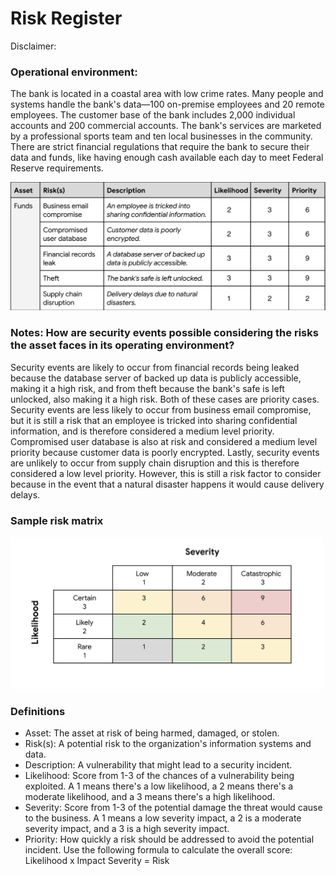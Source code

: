 # Risk Register

Disclaimer:

### Operational environment:
The bank is located in a coastal area with low crime rates. Many people and systems handle the bank's
data—100 on-premise employees and 20 remote employees. The customer base of the bank includes
2,000 individual accounts and 200 commercial accounts. The bank's services are marketed by a
professional sports team and ten local businesses in the community. There are strict financial
regulations that require the bank to secure their data and funds, like having enough cash available
each day to meet Federal Reserve requirements.

<img src="https://github.com/melaniedaniel7/Score-risks-based-on-their-likelihood-and-severity/blob/504dbbb01438fca79b27dc17b5f99100591001d4/Screenshot%202024-10-21%20at%2014.05.36.png" width="600" />

### Notes: How are security events possible considering the risks the asset faces in its operating environment?
Security events are likely to occur from financial records being leaked because the database server of backed up
data is publicly accessible, making it a high risk, and from theft because the bank's safe is left unlocked, also making it a high risk. 
Both of these cases are priority cases.
Security events are less likely to occur from business email compromise, but it is still a risk that an employee is tricked into
sharing confidential information, and is therefore considered a medium level priority. Compromised user database is also at risk and considered a medium level priority because
customer data is poorly encrypted.
Lastly, security events are unlikely to occur from supply chain disruption and this is therefore considered a low level priority. However, this is still a risk factor to consider 
because in the event that a natural disaster happens it would cause delivery delays.

### Sample risk matrix

<img src="https://github.com/melaniedaniel7/Score-risks-based-on-their-likelihood-and-severity/blob/6b1220b69108f332bfde36d36592d94404964128/Screenshot%202024-10-21%20at%2014.33.49.png" width="500" />

### Definitions
- Asset: The asset at risk of being harmed, damaged, or stolen.
- Risk(s): A potential risk to the organization's information systems and data.
- Description: A vulnerability that might lead to a security incident.
- Likelihood: Score from 1-3 of the chances of a vulnerability being exploited. A 1 means there's a low
likelihood, a 2 means there's a moderate likelihood, and a 3 means there's a high likelihood.
- Severity: Score from 1-3 of the potential damage the threat would cause to the business. A 1 means a
low severity impact, a 2 is a moderate severity impact, and a 3 is a high severity impact.
- Priority: How quickly a risk should be addressed to avoid the potential incident. Use the following
formula to calculate the overall score: Likelihood x Impact Severity = Risk
